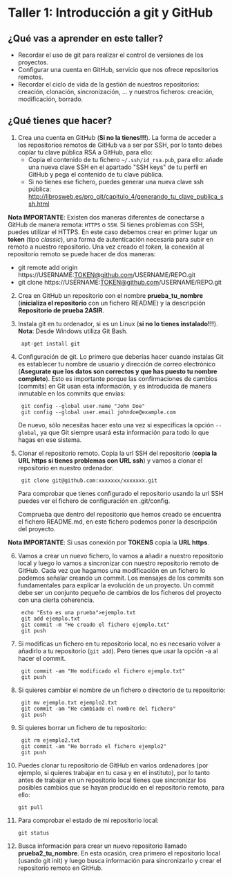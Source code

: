 # Taller 1: Introducción a git y GitHub

## ¿Qué vas a aprender en este taller?

* Recordar el uso de git para realizar el control de versiones de los proyectos.
* Configurar una cuenta en GitHub, servicio que nos ofrece repositorios remotos.
* Recordar el ciclo de vida de la gestión de nuestros repositorios: creación, clonación, sincronización, ... y nuestros ficheros:  creación, modificación, borrado.

## ¿Qué tienes que hacer?

1. Crea una cuenta en GitHub (**Si no la tienes!!!**). La forma de acceder a los repositorios remotos de GitHub va a ser por SSH, por lo tanto debes copiar tu clave pública RSA a GitHub, para ello:
	* Copia el contenido de tu fichero `~/.ssh/id_rsa.pub`, para ello: añade una nueva clave SSH en el apartado "SSH keys" de tu perfil en GitHub y pega el contenido de tu clave pública.
	* Si no tienes ese fichero, puedes generar una nueva clave ssh pública: <http://librosweb.es/pro_git/capitulo_4/generando_tu_clave_publica_ssh.html>

**Nota IMPORTANTE**: Existen dos maneras diferentes de conectarse a GitHub de manera remota: `HTTPS` o `SSH`. Si tienes problemas con SSH, puedes utilizar el HTTPS. 
En este caso debemos crear en primer lugar un **token** (tipo *classic*), una forma de autenticación necesaria para subir en remoto a nuestro repositorio. Una vez creado el *token*, la conexión al repositorio remoto se puede hacer de dos maneras:
* git remote add origin https://USERNAME:TOKEN@github.com/USERNAME/REPO.git  
* git clone https://USERNAME:TOKEN@github.com/USERNAME/REPO.git


2. Crea en GitHub un repositorio con el nombre **prueba_tu_nombre** (**inicializa el repositorio** con un fichero README) y la descripción **Repositorio de prueba 2ASIR**.

3. Instala git en tu ordenador, si es un Linux (**si no lo tienes instalado!!!**). **Nota**: Desde Windows utiliza Git Bash.

		apt-get install git

4. Configuración de git. Lo primero que deberías hacer cuando instalas Git es establecer tu nombre de usuario y dirección de correo electrónico (**Asegurate que los datos son correctos y que has puesto tu nombre completo**). Esto es importante porque las confirmaciones de cambios (commits) en Git usan esta información, y es introducida de manera inmutable en los commits que envías:

		git config --global user.name "John Doe"
		git config --global user.email johndoe@example.com

	De nuevo, sólo necesitas hacer esto una vez si especificas la opción `--global`, ya que Git siempre usará esta información para todo lo que hagas en ese sistema.

5. Clonar el repositorio remoto. Copia la url SSH del repositorio (**copia la URL https si tienes problemas con URL ssh**) y vamos a clonar el repositorio en nuestro ordenador.

		git clone git@github.com:xxxxxxx/xxxxxxx.git

	Para comprobar que tienes configurado el repositorio usando la url SSH puedes ver el fichero de configuración en .git/config.

	Comprueba que dentro del repositorio que hemos creado se encuentra el fichero README.md, en este fichero podemos poner la descripción del proyecto.

**Nota IMPORTANTE**: Si usas conexión por **TOKENS** copia la **URL https**.

6. Vamos a crear un nuevo fichero, lo vamos a añadir a nuestro repositorio local y luego lo vamos a sincronizar con nuestro repositorio remoto de GitHub. Cada vez que hagamos una modificación en un fichero lo podemos señalar creando un commit. Los mensajes de los commits son fundamentales para explicar la evolución de un proyecto. Un commit debe ser un conjunto pequeño de cambios de los ficheros del proyecto con una cierta coherencia.

		echo "Esto es una prueba">ejemplo.txt
		git add ejemplo.txt
		git commit -m "He creado el fichero ejemplo.txt"
		git push

7. Si modificas un fichero en tu repositorio local, no es necesario volver a añadirlo a tu repositorio (`git add`). Pero tienes que usar la opción -a al hacer el commit.

		git commit -am "He modificado el fichero ejemplo.txt"
		git push

8. Si quieres cambiar el nombre de un fichero o directorio de tu repositorio:

		git mv ejemplo.txt ejemplo2.txt
		git commit -am "He cambiado el nombre del fichero"
		git push

9. Si quieres borrar un fichero de tu repositorio:

		git rm ejemplo2.txt
		git commit -am "He borrado el fichero ejemplo2"
		git push

10. Puedes clonar tu repositorio de GitHub en varios ordenadores (por ejemplo, si quieres trabajar en tu casa y en el instituto), por lo tanto antes de trabajar en un repositorio local tienes que sincronizar los posibles cambios que se hayan producido en el repositorio remoto, para ello:

		git pull

11. Para comprobar el estado de mi repositorio local:

		git status

12. Busca información para crear un nuevo repositorio llamado **prueba2_tu_nombre**. En esta ocasión, crea primero el repositorio local (usando git init) y luego busca información para sincronizarlo y crear el repositorio remoto en GitHub.

<!--## ¿Qué tienes que entregar?

1. Crea un fichero en Markdown llamado `taller1.md` con la  información solicitada a continuación y sube el fichero al repositorio **prueba_tu_nombre** creado anteriormente:

   * Una captura de pantalla donde se vea que has creado correctamente el repositorio.
   * El contenido del fichero `.git/config` para que se vea que has clonado el repositorio con la URL ssh (o la URL https si te has conectado por token).
   * La salida de la instrucción `git log` para ver los commits que has realizado (debe aparecer como autor tu nombre completo).
   * Buscar información para crear un nuevo repositorio llamado **prueba2_tu_nombre**. En esta ocasión, crea primero el repositorio local (usando `git init`) y luego busca información para sincronizarlo y crear el repositorio remoto en GitHub. Comenta los pasos que has realizado y manda alguna prueba de funcionamiento.

2. Sube a la **Actividad 1.1** de la plataforma de Moodle del curso la URL de GitHub de tu repositorio **prueba_tu_nombre**.-->